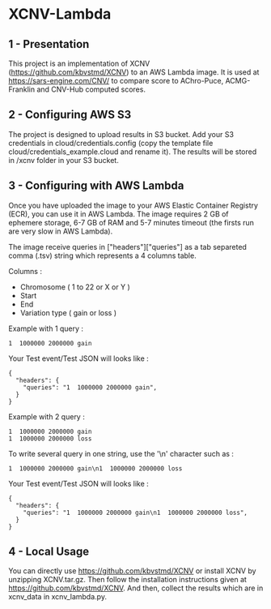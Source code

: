 # XCNV-Lambda

## 1 - Presentation

This project is an implementation of XCNV (https://github.com/kbvstmd/XCNV) to an AWS Lambda image. It is used at https://sars-engine.com/CNV/ to compare score to AChro-Puce, ACMG-Franklin and CNV-Hub computed scores.

## 2 - Configuring AWS S3

The project is designed to upload results in S3 bucket. Add your S3 credentials in cloud/credentials.config (copy the template file cloud/credentials_example.cloud and rename it). The results will be stored in /xcnv folder in your S3 bucket.


## 3 - Configuring with AWS Lambda

Once you have uploaded the image to your AWS Elastic Container Registry (ECR), you can use it in AWS Lambda. The image requires 2 GB of ephemere storage, 6-7 GB of RAM and 5-7 minutes timeout (the firsts run are very slow in AWS Lambda).

The image receive queries in ["headers"]["queries"] as a tab separeted comma (.tsv) string which represents a 4 columns table.

Columns :
- Chromosome ( 1 to 22 or X or Y )
- Start
- End
- Variation type ( gain or loss )

Example with 1 query :
````
1  1000000 2000000 gain
````

Your Test event/Test JSON will looks like :
````
{
  "headers": {
    "queries": "1  1000000 2000000 gain",
  }
}
````

Example with 2 query :
````
1  1000000 2000000 gain
1  1000000 2000000 loss
````

To write several query in one string, use the '\n' character such as :
````
1  1000000 2000000 gain\n1  1000000 2000000 loss
````

Your Test event/Test JSON will looks like :
````
{
  "headers": {
    "queries": "1  1000000 2000000 gain\n1  1000000 2000000 loss",
  }
}
````

## 4 - Local Usage 

You can directly use https://github.com/kbvstmd/XCNV or install XCNV by unzipping XCNV.tar.gz. Then follow the installation instructions given at https://github.com/kbvstmd/XCNV.
And then, collect the results which are in xcnv_data in xcnv_lambda.py.
